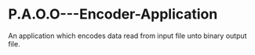 # P.A.O.O---Encoder-Application
An application which encodes data read from input file unto binary output file.

